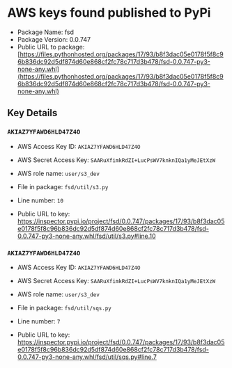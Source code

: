 # AWS keys found published to PyPi

* Package Name: fsd
* Package Version: 0.0.747
* Public URL to package: [https://files.pythonhosted.org/packages/17/93/b8f3dac05e0178f5f8c96b836dc92d5df874d60e868cf2fc78c717d3b478/fsd-0.0.747-py3-none-any.whl](https://files.pythonhosted.org/packages/17/93/b8f3dac05e0178f5f8c96b836dc92d5df874d60e868cf2fc78c717d3b478/fsd-0.0.747-py3-none-any.whl)

## Key Details

### `AKIAZ7YFAWD6HLD47Z4O`

* AWS Access Key ID: `AKIAZ7YFAWD6HLD47Z4O`
* AWS Secret Access Key: `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` 
* AWS role name: `user/s3_dev`
* File in package: `fsd/util/s3.py`
* Line number: `10`

* Public URL to key: https://inspector.pypi.io/project/fsd/0.0.747/packages/17/93/b8f3dac05e0178f5f8c96b836dc92d5df874d60e868cf2fc78c717d3b478/fsd-0.0.747-py3-none-any.whl/fsd/util/s3.py#line.10



### `AKIAZ7YFAWD6HLD47Z4O`

* AWS Access Key ID: `AKIAZ7YFAWD6HLD47Z4O`
* AWS Secret Access Key: `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` 
* AWS role name: `user/s3_dev`
* File in package: `fsd/util/sqs.py`
* Line number: `7`

* Public URL to key: https://inspector.pypi.io/project/fsd/0.0.747/packages/17/93/b8f3dac05e0178f5f8c96b836dc92d5df874d60e868cf2fc78c717d3b478/fsd-0.0.747-py3-none-any.whl/fsd/util/sqs.py#line.7



